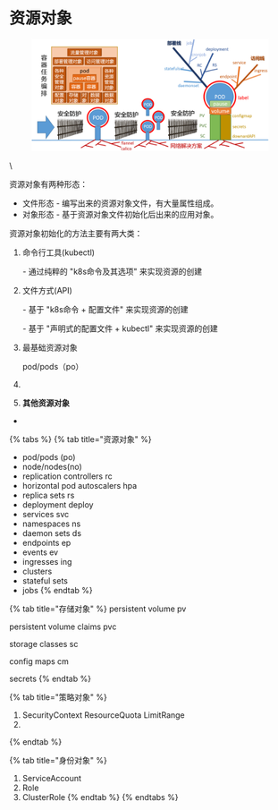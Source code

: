 # 资源对象

<figure><img src="../../../.gitbook/assets/image (4) (1) (1) (1) (1).png" alt=""><figcaption></figcaption></figure>

\


资源对象有两种形态：&#x20;

* 文件形态 - 编写出来的资源对象文件，有大量属性组成。&#x20;
* 对象形态 - 基于资源对象文件初始化后出来的应用对象。

资源对象初始化的方法主要有两大类：&#x20;

1.  命令行工具(kubectl)

    \- 通过纯粹的 "k8s命令及其选项" 来实现资源的创建&#x20;
2.  文件方式(API)&#x20;

    \- 基于 "k8s命令 + 配置文件" 来实现资源的创建

    \- 基于 "声明式的配置文件 + kubectl" 来实现资源的创建



1.  最基础资源对象

    pod/pods（po）
2.
3. **其他资源对象**

*

{% tabs %}
{% tab title="资源对象" %}
* pod/pods (po)
* node/nodes(no)
* replication controllers  rc
* horizontal pod autoscalers  hpa
* replica sets rs
* deployment deploy
* services svc
* namespaces ns
* daemon sets ds
* endpoints ep
* events ev
* ingresses  ing
* clusters
* stateful sets
* jobs
{% endtab %}

{% tab title="存储对象" %}
persistent volume pv

persistent volume claims pvc

storage classes sc

config maps cm

secrets
{% endtab %}

{% tab title="策略对象" %}
1. SecurityContext ResourceQuota LimitRange
2.
{% endtab %}

{% tab title="身份对象" %}
1. ServiceAccount
2. Role
3. ClusterRole
{% endtab %}
{% endtabs %}
